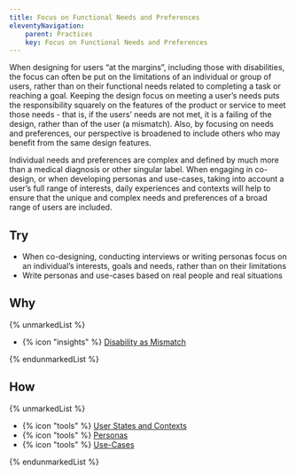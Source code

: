```yaml
---
title: Focus on Functional Needs and Preferences
eleventyNavigation:
    parent: Practices
    key: Focus on Functional Needs and Preferences
---
```


When designing for users “at the margins”, including those with disabilities, the focus can often be put on the
limitations of an individual or group of users, rather than on their functional needs related to completing a task or
reaching a goal. Keeping the design focus on meeting a user’s needs puts the responsibility squarely on the features of
the product or service to meet those needs - that is, if the users’ needs are not met, it is a failing of the design,
rather than of the user (a mismatch). Also, by focusing on needs and preferences, our perspective is broadened to
include others who may benefit from the same design features.

Individual needs and preferences are complex and defined by much more than a medical diagnosis or other singular label.
When engaging in co-design, or when developing personas and use-cases, taking into account a user’s full range of
interests, daily experiences and contexts will help to ensure that the unique and complex needs and preferences of a
broad range of users are included.

## Try

* When co-designing, conducting interviews or writing personas focus on an individual’s interests, goals and needs,
  rather than on their limitations
* Write personas and use-cases based on real people and real situations

## Why

{% unmarkedList %}

* {% icon "insights" %} [Disability as Mismatch](../../insights/disability-as-mismatch/)

{% endunmarkedList %}

## How

{% unmarkedList %}

* {% icon "tools" %} [User States and Contexts](../../tools/user-states-and-contexts/)
* {% icon "tools" %} [Personas](../../tools/personas/)
* {% icon "tools" %} [Use-Cases](../../tools/use-cases/)

{% endunmarkedList %}
